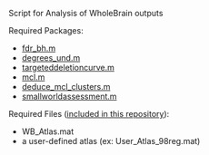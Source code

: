 Script for Analysis of WholeBrain outputs

Required Packages:

- [fdr_bh.m](https://www.mathworks.com/matlabcentral/fileexchange/27418-fdr_bh)
- [degrees_und.m](https://sites.google.com/site/bctnet/)
- [targeteddeletioncurve.m](https://github.com/dterstege/TargetedNodeDeletionToolbox)
- [mcl.m](https://github.com/AndrasHartmann/MMCL)
- [deduce_mcl_clusters.m](https://github.com/AndrasHartmann/MMCL)
- [smallworldassessment.m](https://github.com/dterstege/SmallWorldAssessment)

Required Files ([included in this repository](https://github.com/dterstege/PublicationRepo/tree/main/Terstege2022A/WholeBrain/MATLAB/Atlases)):

- WB_Atlas.mat
- a user-defined atlas (ex: User_Atlas_98reg.mat)
